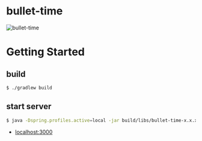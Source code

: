 # bullet-time
![bullet-time](https://user-images.githubusercontent.com/52606560/163669669-93114efa-507f-4c9a-8da5-f1f6cd95fd1b.gif)


# Getting Started
## build
```bash
$ ./gradlew build
```

## start server
```bash
$ java -Dspring.profiles.active=local -jar build/libs/bullet-time-x.x.x-SNAPSHOT.jar
```
- [localhost:3000](http://localhost:3000)
